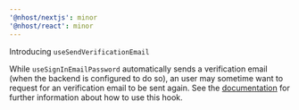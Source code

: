 ```yaml
---
'@nhost/nextjs': minor
'@nhost/react': minor
---
```


Introducing `useSendVerificationEmail`

While `useSignInEmailPassword` automatically sends a verification email (when the backend is configured to do so), an user may sometime want to request for an verification email to be sent again. See the [documentation](https://docs.nhost.io/reference/react/hooks#send-email-verification) for further information about how to use this hook.
